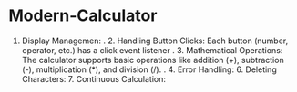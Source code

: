 # Modern-Calculator
1. Display Managemen: . 2. Handling Button Clicks: Each button (number, operator, etc.) has a click event listener . 3. Mathematical Operations: The calculator supports basic operations like addition (+), subtraction (-), multiplication (*), and division (/). . 4. Error Handling: 6. Deleting Characters:  7. Continuous Calculation: 
